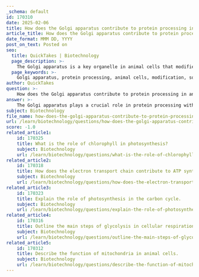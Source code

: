 ```yaml
---
_schema: default
id: 170310
date: 2025-02-06
title: How does the Golgi apparatus contribute to protein processing in animal cells?
article_title: How does the Golgi apparatus contribute to protein processing in animal cells?
date_format: MMM DD, YYYY
post_on_text: Posted on
seo:
  title: QuickTakes | Biotechnology
  page_description: >-
    The Golgi apparatus is a key organelle in animal cells that modifies, sorts, and packages proteins and lipids synthesized in the endoplasmic reticulum, playing a vital role in protein processing and ensuring proper cellular function.
  page_keywords: >-
    Golgi apparatus, protein processing, animal cells, modification, sorting, packaging, post-translational modification, glycosylation, phosphorylation, quality control, endoplasmic reticulum, vesicles, secretory vesicles, lysosomes
author: QuickTakes
question: >-
    How does the Golgi apparatus contribute to protein processing in animal cells?
answer: >-
    The Golgi apparatus plays a crucial role in protein processing within animal cells. It is often referred to as the cell's "post office" because of its functions in modifying, sorting, and packaging proteins and lipids that have been synthesized in the endoplasmic reticulum (ER).\n\nHere’s how the Golgi apparatus contributes to protein processing:\n\n1. **Modification of Proteins**: After proteins are synthesized in the rough endoplasmic reticulum (RER), they are transported to the Golgi apparatus in vesicles. Within the Golgi, proteins undergo various modifications, such as glycosylation (addition of sugar molecules), phosphorylation (addition of phosphate groups), and cleavage. These modifications are essential for the proper functioning of the proteins.\n\n2. **Sorting and Packaging**: Once the proteins are modified, the Golgi apparatus sorts them based on their final destinations. It determines whether proteins will be sent to the cell membrane for secretion, delivered to lysosomes, or sent to other organelles. The Golgi packages these proteins into vesicles that bud off from its membrane.\n\n3. **Transport**: The vesicles containing the processed proteins are then transported to their respective destinations. For example, secretory vesicles will move to the plasma membrane to release their contents outside the cell, while lysosomal enzymes are directed to lysosomes.\n\n4. **Quality Control**: The Golgi apparatus also plays a role in quality control, ensuring that only properly folded and modified proteins are sent to their final destinations. Misfolded proteins are typically retained in the Golgi for further processing or are targeted for degradation.\n\nIn summary, the Golgi apparatus is essential for the post-translational modification, sorting, and packaging of proteins, which are critical steps in ensuring that proteins function correctly within the cell or are secreted outside the cell.
subject: Biotechnology
file_name: how-does-the-golgi-apparatus-contribute-to-protein-processing-in-animal-cells.md
url: /learn/biotechnology/questions/how-does-the-golgi-apparatus-contribute-to-protein-processing-in-animal-cells
score: -1.0
related_article1:
    id: 170325
    title: What is the role of chlorophyll in photosynthesis?
    subject: Biotechnology
    url: /learn/biotechnology/questions/what-is-the-role-of-chlorophyll-in-photosynthesis
related_article2:
    id: 170318
    title: How does the electron transport chain contribute to ATP synthesis?
    subject: Biotechnology
    url: /learn/biotechnology/questions/how-does-the-electron-transport-chain-contribute-to-atp-synthesis
related_article3:
    id: 170323
    title: Explain the role of photosynthesis in the carbon cycle.
    subject: Biotechnology
    url: /learn/biotechnology/questions/explain-the-role-of-photosynthesis-in-the-carbon-cycle
related_article4:
    id: 170316
    title: Outline the main steps of glycolysis in cellular respiration.
    subject: Biotechnology
    url: /learn/biotechnology/questions/outline-the-main-steps-of-glycolysis-in-cellular-respiration
related_article5:
    id: 170312
    title: Describe the function of mitochondria in animal cells.
    subject: Biotechnology
    url: /learn/biotechnology/questions/describe-the-function-of-mitochondria-in-animal-cells
---
```


&nbsp;